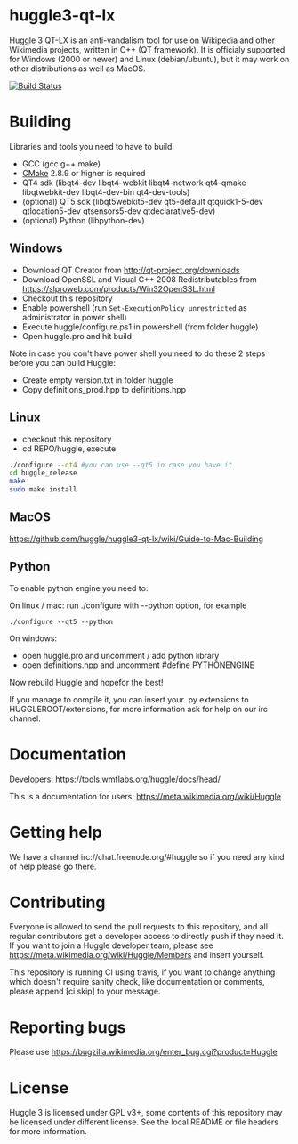 huggle3-qt-lx
=============

Huggle 3 QT-LX is an anti-vandalism tool for use on Wikipedia and other Wikimedia projects, written in C++ (QT framework). It is officialy supported for Windows (2000 or newer) and Linux (debian/ubuntu), but it may work on other distributions as well as MacOS.

[![Build Status](https://api.travis-ci.org/huggle/huggle3-qt-lx.png?branch=master)](https://api.travis-ci.org/huggle/huggle3-qt-lx.png)

Building
=========

Libraries and tools you need to have to build:
* GCC (gcc g++ make)
* [CMake](https://github.com/Kitware/CMake) 2.8.9 or higher is required
* QT4 sdk (libqt4-dev libqt4-webkit libqt4-network qt4-qmake libqtwebkit-dev libqt4-dev-bin qt4-dev-tools)
* (optional) QT5 sdk (libqt5webkit5-dev qt5-default qtquick1-5-dev qtlocation5-dev qtsensors5-dev qtdeclarative5-dev)
* (optional) Python (libpython-dev)

Windows
-------------

* Download QT Creator from http://qt-project.org/downloads
* Download OpenSSL and Visual C++ 2008 Redistributables from https://slproweb.com/products/Win32OpenSSL.html
* Checkout this repository
* Enable powershell (run `Set-ExecutionPolicy unrestricted` as administrator in power shell)
* Execute huggle/configure.ps1 in powershell (from folder huggle)
* Open huggle.pro and hit build

Note in case you don't have power shell you need to do these 2 steps before you can build Huggle:

* Create empty version.txt in folder huggle
* Copy definitions_prod.hpp to definitions.hpp

Linux
-------------
* checkout this repository
* cd REPO/huggle, execute

```sh
./configure --qt4 #you can use --qt5 in case you have it
cd huggle_release
make
sudo make install
```

MacOS
------------
https://github.com/huggle/huggle3-qt-lx/wiki/Guide-to-Mac-Building

Python
------------
To enable python engine you need to:

On linux / mac:
run ./configure with --python option, for example
```
./configure --qt5 --python
```

On windows:
* open huggle.pro and uncomment / add python library
* open definitions.hpp and uncomment #define PYTHONENGINE

Now rebuild Huggle and hopefor the best!

If you manage to compile it, you can insert your .py extensions to HUGGLEROOT/extensions, for more
information ask for help on our irc channel.

Documentation
=============

Developers: https://tools.wmflabs.org/huggle/docs/head/

This is a documentation for users: https://meta.wikimedia.org/wiki/Huggle

Getting help
=============

We have a channel irc://chat.freenode.org/#huggle so if you need any kind of help please go there.

Contributing
=============

Everyone is allowed to send the pull requests to this repository, and all regular contributors
get a developer access to directly push if they need it. If you want to join a Huggle
developer team, please see https://meta.wikimedia.org/wiki/Huggle/Members and insert yourself.

This repository is running CI using travis, if you want to change anything which doesn't require
sanity check, like documentation or comments, please append [ci skip] to your message.

Reporting bugs
===============
Please use https://bugzilla.wikimedia.org/enter_bug.cgi?product=Huggle

License
===============

Huggle 3 is licensed under GPL v3+, some contents of this repository may be licensed under
different license. See the local README or file headers for more information.
